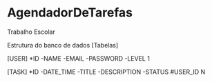 # AgendadorDeTarefas
Trabalho Escolar

Estrutura do banco de dados [Tabelas]


[USER]
*ID
-NAME
-EMAIL
-PASSWORD
-LEVEL
1

[TASK]
*ID
-DATE_TIME
-TITLE
-DESCRIPTION
-STATUS
#USER_ID
N